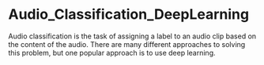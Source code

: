# Audio_Classification_DeepLearning
Audio classification is the task of assigning a label to an audio clip based on the content of the audio. There are many different approaches to solving this problem, but one popular approach is to use deep learning.
